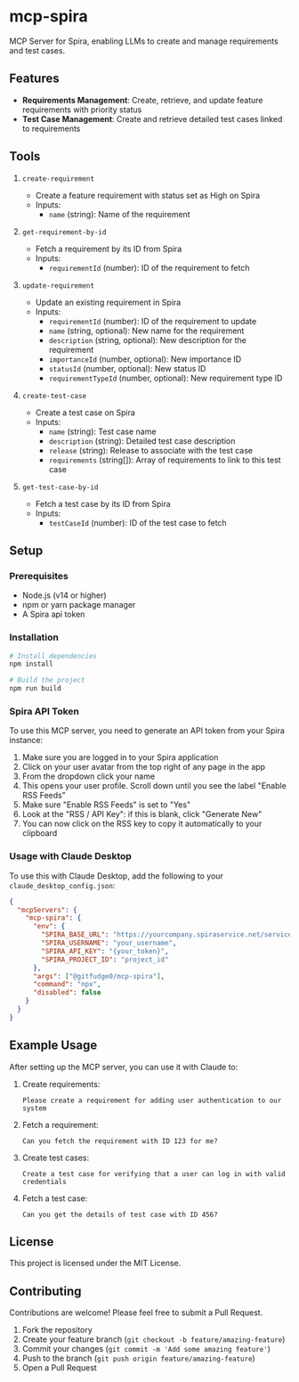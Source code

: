 # mcp-spira

MCP Server for Spira, enabling LLMs to create and manage requirements and test cases.

## Features

- **Requirements Management**: Create, retrieve, and update feature requirements with priority status
- **Test Case Management**: Create and retrieve detailed test cases linked to requirements

## Tools

1. `create-requirement`

   - Create a feature requirement with status set as High on Spira
   - Inputs:
     - `name` (string): Name of the requirement

2. `get-requirement-by-id`

   - Fetch a requirement by its ID from Spira
   - Inputs:
     - `requirementId` (number): ID of the requirement to fetch

3. `update-requirement`

   - Update an existing requirement in Spira
   - Inputs:
     - `requirementId` (number): ID of the requirement to update
     - `name` (string, optional): New name for the requirement
     - `description` (string, optional): New description for the requirement
     - `importanceId` (number, optional): New importance ID
     - `statusId` (number, optional): New status ID
     - `requirementTypeId` (number, optional): New requirement type ID

4. `create-test-case`

   - Create a test case on Spira
   - Inputs:
     - `name` (string): Test case name
     - `description` (string): Detailed test case description
     - `release` (string): Release to associate with the test case
     - `requirements` (string[]): Array of requirements to link to this test case

5. `get-test-case-by-id`
   - Fetch a test case by its ID from Spira
   - Inputs:
     - `testCaseId` (number): ID of the test case to fetch

## Setup

### Prerequisites

- Node.js (v14 or higher)
- npm or yarn package manager
- A Spira api token

### Installation

```bash
# Install dependencies
npm install

# Build the project
npm run build
```

### Spira API Token

To use this MCP server, you need to generate an API token from your Spira instance:

1. Make sure you are logged in to your Spira application
2. Click on your user avatar from the top right of any page in the app
3. From the dropdown click your name
4. This opens your user profile. Scroll down until you see the label "Enable RSS Feeds"
5. Make sure "Enable RSS Feeds" is set to "Yes"
6. Look at the "RSS / API Key": if this is blank, click "Generate New"
7. You can now click on the RSS key to copy it automatically to your clipboard

### Usage with Claude Desktop

To use this with Claude Desktop, add the following to your `claude_desktop_config.json`:

```json
{
  "mcpServers": {
    "mcp-spira": {
      "env": {
        "SPIRA_BASE_URL": "https://yourcompany.spiraservice.net/services/v5_0/RestService.svc",
        "SPIRA_USERNAME": "your_username",
        "SPIRA_API_KEY": "{your_token}",
        "SPIRA_PROJECT_ID": "project_id"
      },
      "args": ["@gitfudge0/mcp-spira"],
      "command": "npx",
      "disabled": false
    }
  }
}
```

## Example Usage

After setting up the MCP server, you can use it with Claude to:

1. Create requirements:

   ```
   Please create a requirement for adding user authentication to our system
   ```

2. Fetch a requirement:

   ```
   Can you fetch the requirement with ID 123 for me?
   ```

3. Create test cases:
   ```
   Create a test case for verifying that a user can log in with valid credentials
   ```
4. Fetch a test case:
   ```
   Can you get the details of test case with ID 456?
   ```

## License

This project is licensed under the MIT License.

## Contributing

Contributions are welcome! Please feel free to submit a Pull Request.

1. Fork the repository
2. Create your feature branch (`git checkout -b feature/amazing-feature`)
3. Commit your changes (`git commit -m 'Add some amazing feature'`)
4. Push to the branch (`git push origin feature/amazing-feature`)
5. Open a Pull Request
